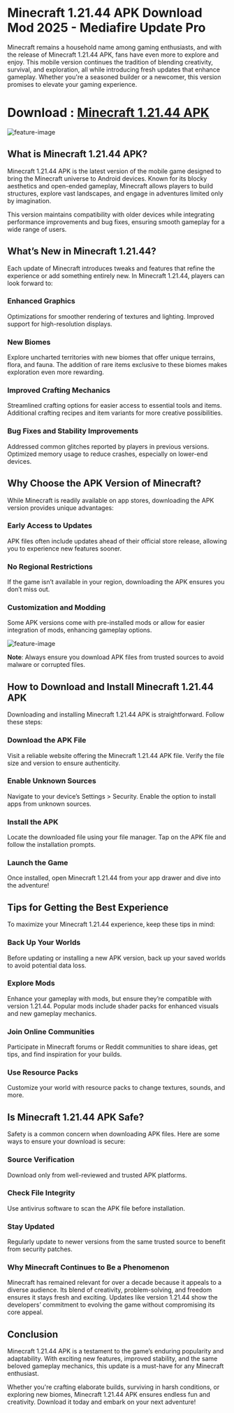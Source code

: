 # Minecraft 1.21.44 APK Download Mod 2025 - Mediafire Update Pro
Minecraft remains a household name among gaming enthusiasts, and with the release of Minecraft 1.21.44 APK, fans have even more to explore and enjoy. This mobile version continues the tradition of blending creativity, survival, and exploration, all while introducing fresh updates that enhance gameplay. Whether you're a seasoned builder or a newcomer, this version promises to elevate your gaming experience.

# Download : [Minecraft 1.21.44 APK](https://modilimitado.io/en/minecraft-1-21-44-apk)

![feature-image](https://i.ytimg.com/vi/RMp0gUeW2fE/maxresdefault.jpg)

## What is Minecraft 1.21.44 APK?
Minecraft 1.21.44 APK is the latest version of the mobile game designed to bring the Minecraft universe to Android devices. Known for its blocky aesthetics and open-ended gameplay, Minecraft allows players to build structures, explore vast landscapes, and engage in adventures limited only by imagination.

This version maintains compatibility with older devices while integrating performance improvements and bug fixes, ensuring smooth gameplay for a wide range of users.

## What’s New in Minecraft 1.21.44?
Each update of Minecraft introduces tweaks and features that refine the experience or add something entirely new. In Minecraft 1.21.44, players can look forward to:

### Enhanced Graphics

Optimizations for smoother rendering of textures and lighting.
Improved support for high-resolution displays.

### New Biomes

Explore uncharted territories with new biomes that offer unique terrains, flora, and fauna.
The addition of rare items exclusive to these biomes makes exploration even more rewarding.
### Improved Crafting Mechanics

Streamlined crafting options for easier access to essential tools and items.
Additional crafting recipes and item variants for more creative possibilities.

### Bug Fixes and Stability Improvements

Addressed common glitches reported by players in previous versions.
Optimized memory usage to reduce crashes, especially on lower-end devices.

## Why Choose the APK Version of Minecraft?
While Minecraft is readily available on app stores, downloading the APK version provides unique advantages:

### Early Access to Updates
APK files often include updates ahead of their official store release, allowing you to experience new features sooner.

### No Regional Restrictions
If the game isn’t available in your region, downloading the APK ensures you don’t miss out.

### Customization and Modding
Some APK versions come with pre-installed mods or allow for easier integration of mods, enhancing gameplay options.

![feature-image](https://i.ytimg.com/vi/TScAEgI23sU/hq720.jpg?sqp=-oaymwEhCK4FEIIDSFryq4qpAxMIARUAAAAAGAElAADIQj0AgKJD&rs=AOn4CLDzzsijORFqAYEkpsoLoaZX7xS9xg)

**Note**: Always ensure you download APK files from trusted sources to avoid malware or corrupted files.

## How to Download and Install Minecraft 1.21.44 APK
Downloading and installing Minecraft 1.21.44 APK is straightforward. Follow these steps:

### Download the APK File

Visit a reliable website offering the Minecraft 1.21.44 APK file.
Verify the file size and version to ensure authenticity.

### Enable Unknown Sources

Navigate to your device’s Settings > Security.
Enable the option to install apps from unknown sources.

### Install the APK
Locate the downloaded file using your file manager.
Tap on the APK file and follow the installation prompts.

### Launch the Game

Once installed, open Minecraft 1.21.44 from your app drawer and dive into the adventure!

## Tips for Getting the Best Experience
To maximize your Minecraft 1.21.44 experience, keep these tips in mind:

### Back Up Your Worlds
Before updating or installing a new APK version, back up your saved worlds to avoid potential data loss.

### Explore Mods
Enhance your gameplay with mods, but ensure they’re compatible with version 1.21.44. Popular mods include shader packs for enhanced visuals and new gameplay mechanics.

### Join Online Communities
Participate in Minecraft forums or Reddit communities to share ideas, get tips, and find inspiration for your builds.

### Use Resource Packs
Customize your world with resource packs to change textures, sounds, and more.

## Is Minecraft 1.21.44 APK Safe?
Safety is a common concern when downloading APK files. Here are some ways to ensure your download is secure:

### Source Verification
Download only from well-reviewed and trusted APK platforms.

### Check File Integrity
Use antivirus software to scan the APK file before installation.

### Stay Updated
Regularly update to newer versions from the same trusted source to benefit from security patches.

### Why Minecraft Continues to Be a Phenomenon
Minecraft has remained relevant for over a decade because it appeals to a diverse audience. Its blend of creativity, problem-solving, and freedom ensures it stays fresh and exciting. Updates like version 1.21.44 show the developers’ commitment to evolving the game without compromising its core appeal.

## Conclusion
Minecraft 1.21.44 APK is a testament to the game’s enduring popularity and adaptability. With exciting new features, improved stability, and the same beloved gameplay mechanics, this update is a must-have for any Minecraft enthusiast.

Whether you're crafting elaborate builds, surviving in harsh conditions, or exploring new biomes, Minecraft 1.21.44 APK ensures endless fun and creativity. Download it today and embark on your next adventure!
